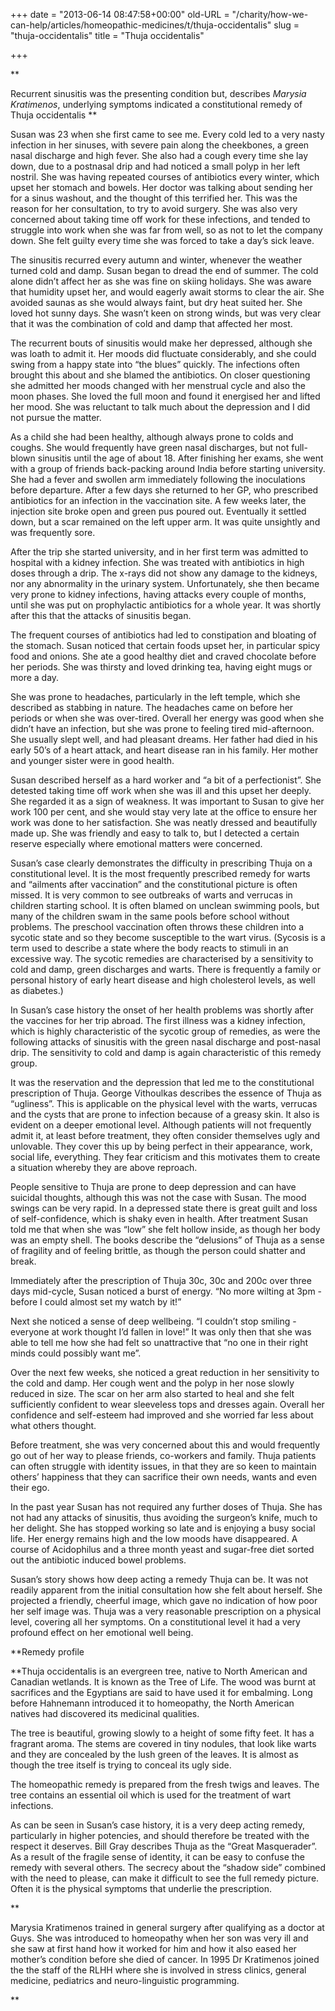 +++
date = "2013-06-14 08:47:58+00:00"
old-URL = "/charity/how-we-can-help/articles/homeopathic-medicines/t/thuja-occidentalis"
slug = "thuja-occidentalis"
title = "Thuja occidentalis"

+++

**

Recurrent sinusitis was the presenting condition but, describes _Marysia Kratimenos_, underlying symptoms indicated a constitutional remedy of Thuja occidentalis **

Susan was 23 when she first came to see me. Every cold led to a very nasty infection in her sinuses, with severe pain along the cheekbones, a green nasal discharge and high fever. She also had a cough every time she lay down, due to a post­nasal drip and had noticed a small polyp in her left nostril. She was having repeated courses of antibiotics every winter, which upset her stomach and bowels. Her doctor was talking about sending her for a sinus washout, and the thought of this terrified her. This was the reason for her consultation, to try to avoid surgery. She was also very concerned about taking time off work for these infections, and tended to struggle into work when she was far from well, so as not to let the company down. She felt guilty every time she was forced to take a day’s sick leave.

The sinusitis recurred every autumn and winter, whenever the weather turned cold and damp. Susan began to dread the end of summer. The cold alone didn’t affect her as she was fine on skiing holidays. She was aware that humidity upset her, and would eagerly await storms to clear the air. She avoided saunas as she would always faint, but dry heat suited her. She loved hot sunny days. She wasn’t keen on strong winds, but was very clear that it was the combination of cold and damp that affected her most.

The recurrent bouts of sinusitis would make her depressed, although she was loath to admit it. Her moods did fluctuate considerably, and she could swing from a happy state into “the blues” quickly. The infections often brought this about and she blamed the antibiotics. On closer questioning she admitted her moods changed with her menstrual cycle and also the moon phases. She loved the full moon and found it energised her and lifted her mood. She was reluctant to talk much about the depression and I did not pursue the matter.

As a child she had been healthy, although always prone to colds and coughs. She would frequently have green nasal discharges, but not full-blown sinusitis until the age of about 18. After finishing her exams, she went with a group of friends back-packing around India before starting university. She had a fever and swollen arm immediately following the inoculations before departure. After a few days she returned to her GP, who prescribed antibiotics for an infection in the vaccination site. A few weeks later, the injection site broke open and green pus poured out. Eventually it settled down, but a scar remained on the left upper arm. It was quite unsightly and was frequently sore.

After the trip she started university, and in her first term was admitted to hospital with a kidney infection. She was treated with antibiotics in high doses through a drip. The x-rays did not show any damage to the kidneys, nor any abnormality in the urinary system. Unfortunately, she then became very prone to kidney infections, having attacks every couple of months, until she was put on prophylactic antibiotics for a whole year. It was shortly after this that the attacks of sinusitis began.

The frequent courses of antibiotics had led to constipation and bloating of the stomach. Susan noticed that certain foods upset her, in particular spicy food and onions. She ate a good healthy diet and craved chocolate before her periods. She was thirsty and loved drinking tea, having eight mugs or more a day.

She was prone to headaches, particularly in the left temple, which she described as stabbing in nature. The headaches came on before her periods or when she was over-tired. Overall her energy was good when she didn’t have an infection, but she was prone to feeling tired mid-afternoon. She usually slept well, and had pleasant dreams. Her father had died in his early 50’s of a heart attack, and heart disease ran in his family. Her mother and younger sister were in good health.

Susan described herself as a hard worker and “a bit of a perfectionist”. She detested taking time off work when she was ill and this upset her deeply. She regarded it as a sign of weakness. It was important to Susan to give her work 100 per cent, and she would stay very late at the office to ensure her work was done to her satisfaction. She was neatly dressed and beautifully made up. She was friendly and easy to talk to, but I detected a certain reserve especially where emotional matters were concerned.

Susan’s case clearly demonstrates the difficulty in prescribing Thuja on a constitutional level. It is the most frequently prescribed remedy for warts and “ailments after vaccination” and the constitutional picture is often missed. It is very common to see outbreaks of warts and verrucas in children starting school. It is often blamed on unclean swimming pools, but many of the children swam in the same pools before school without problems. The pre­school vaccination often throws these children into a sycotic state and so they become susceptible to the wart virus. (Sycosis is a term used to describe a state where the body reacts to stimuli in an excessive way. The sycotic remedies are characterised by a sensitivity to cold and damp, green discharges and warts. There is frequently a family or personal history of early heart disease and high cholesterol levels, as well as diabetes.)

In Susan’s case history the onset of her health problems was shortly after the vaccines for her trip abroad. The first illness was a kidney infection, which is highly characteristic of the sycotic group of remedies, as were the following attacks of sinusitis with the green nasal discharge and post-nasal drip. The sensitivity to cold and damp is again characteristic of this remedy group.

It was the reservation and the depression that led me to the constitutional prescription of Thuja. George Vithoulkas describes the essence of Thuja as “ugliness”. This is applicable on the physical level with the warts, verrucas and the cysts that are prone to infection because of a greasy skin. It also is evident on a deeper emotional level. Although patients will not frequently admit it, at least before treatment, they often consider themselves ugly and unlovable. They cover this up by being perfect in their appearance, work, social life, everything. They fear criticism and this motivates them to create a situation whereby they are above reproach.

People sensitive to Thuja are prone to deep depression and can have suicidal thoughts, although this was not the case with Susan. The mood swings can be very rapid. In a depressed state there is great guilt and loss of self-confidence, which is shaky even in health. After treatment Susan told me that when she was “low” she felt hollow inside, as though her body was an empty shell. The books describe the “delusions” of Thuja as a sense of fragility and of feeling brittle, as though the person could shatter and break.

Immediately after the prescription of Thuja 30c, 30c and 200c over three days mid-cycle, Susan noticed a burst of energy. “No more wilting at 3pm - before I could almost set my watch by it!”

Next she noticed a sense of deep wellbeing. “I couldn’t stop smiling - everyone at work thought I’d fallen in love!” It was only then that she was able to tell me how she had felt so unattractive that “no one in their right minds could possibly want me”.

Over the next few weeks, she noticed a great reduction in her sensitivity to the cold and damp. Her cough went and the polyp in her nose slowly reduced in size. The scar on her arm also started to heal and she felt sufficiently confident to wear sleeveless tops and dresses again. Overall her confidence and self-esteem had improved and she worried far less about what others thought.

Before treatment, she was very concerned about this and would frequently go out of her way to please friends, co-workers and family. Thuja patients can often struggle with identity issues, in that they are so keen to maintain others’ happiness that they can sacrifice their own needs, wants and even their ego.

In the past year Susan has not required any further doses of Thuja. She has not had any attacks of sinusitis, thus avoiding the surgeon’s knife, much to her delight. She has stopped working so late and is enjoying a busy social life. Her energy remains high and the low moods have disappeared. A course of Acidophilus and a three month yeast and sugar-free diet sorted out the antibiotic induced bowel problems.

Susan’s story shows how deep acting a remedy Thuja can be. It was not readily apparent from the initial consultation how she felt about herself. She projected a friendly, cheerful image, which gave no indication of how poor her self image was. Thuja was a very reasonable prescription on a physical level, covering all her symptoms. On a constitutional level it had a very profound effect on her emotional well being.

**Remedy profile

**Thuja occidentalis is an evergreen tree, native to North American and Canadian wetlands. It is known as the Tree of Life. The wood was burnt at sacrifices and the Egyptians are said to have used it for embalming. Long before Hahnemann introduced it to homeopathy, the North American natives had discovered its medicinal qualities.

The tree is beautiful, growing slowly to a height of some fifty feet. It has a fragrant aroma. The stems are covered in tiny nodules, that look like warts and they are concealed by the lush green of the leaves. It is almost as though the tree itself is trying to conceal its ugly side.

The homeopathic remedy is prepared from the fresh twigs and leaves. The tree contains an essential oil which is used for the treatment of wart infections.

As can be seen in Susan’s case history, it is a very deep acting remedy, particularly in higher potencies, and should therefore be treated with the respect it deserves. Bill Gray describes Thuja as the “Great Masquerader”. As a result of the fragile sense of identity, it can be easy to confuse the remedy with several others. The secrecy about the “shadow side” combined with the need to please, can make it difficult to see the full remedy picture. Often it is the physical symptoms that underlie the prescription.

**

Marysia Kratimenos trained in general surgery after qualifying as a doctor at Guys. She was introduced to homeopathy when her son was very ill and she saw at first hand how it worked for him and how it also eased her mother’s condition before she died of cancer. In 1995 Dr Kratimenos joined the the staff of the RLHH where she is involved in stress clinics, general medicine, pediatrics and neuro-linguistic programming.

**

